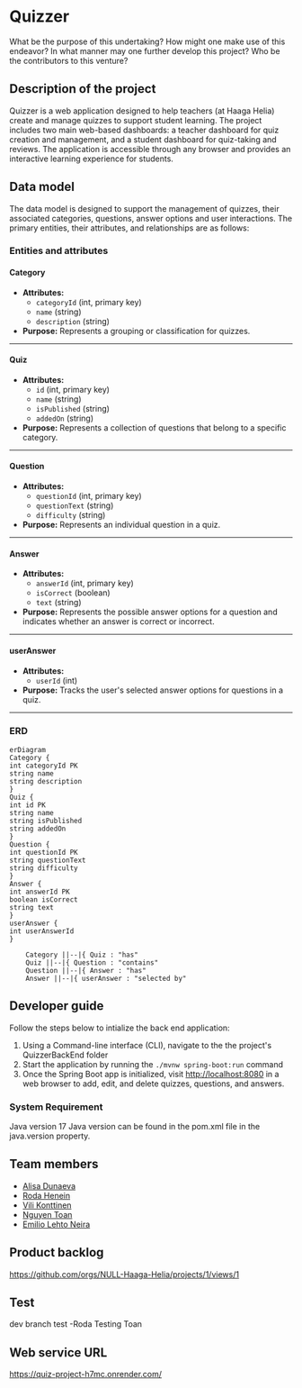# Quizzer

What be the purpose of this undertaking?
How might one make use of this endeavor?
In what manner may one further develop this project?
Who be the contributors to this venture?

## Description of the project

Quizzer is a web application designed to help teachers (at Haaga Helia) create and manage quizzes to support student learning.
The project includes two main web-based dashboards: a teacher dashboard for quiz creation and management, and a student dashboard for quiz-taking and reviews.
The application is accessible through any browser and provides an interactive learning experience for students.

## Data model

The data model is designed to support the management of quizzes, their associated categories, questions, answer options and user interactions. The primary entities, their attributes, and relationships are as follows:

### Entities and attributes

#### Category

- **Attributes:**
  - `categoryId` (int, primary key)
  - `name` (string)
  - `description` (string)
- **Purpose:** Represents a grouping or classification for quizzes.

---

#### Quiz

- **Attributes:**
  - `id` (int, primary key)
  - `name` (string)
  - `isPublished` (string)
  - `addedOn` (string)
- **Purpose:** Represents a collection of questions that belong to a specific category.

---

#### Question

- **Attributes:**
  - `questionId` (int, primary key)
  - `questionText` (string)
  - `difficulty` (string)
- **Purpose:** Represents an individual question in a quiz.

---

#### Answer

- **Attributes:**
  - `answerId` (int, primary key)
  - `isCorrect` (boolean)
  - `text` (string)
- **Purpose:** Represents the possible answer options for a question and indicates whether an answer is correct or incorrect.

---

#### userAnswer

- **Attributes:**
  - `userId` (int)
- **Purpose:** Tracks the user's selected answer options for questions in a quiz.

---

### ERD

```mermaid
erDiagram
Category {
int categoryId PK
string name
string description
}
Quiz {
int id PK
string name
string isPublished
string addedOn
}
Question {
int questionId PK
string questionText
string difficulty
}
Answer {
int answerId PK
boolean isCorrect
string text
}
userAnswer {
int userAnswerId
}

    Category ||--|{ Quiz : "has"
    Quiz ||--|{ Question : "contains"
    Question ||--|{ Answer : "has"
    Answer ||--|{ userAnswer : "selected by"
```

## Developer guide

Follow the steps below to intialize the back end application:

1. Using a Command-line interface (CLI), navigate to the the project's QuizzerBackEnd folder
2. Start the application by running the `./mvnw spring-boot:run` command
3. Once the Spring Boot app is initialized, visit <http://localhost:8080> in a web browser to add, edit, and delete quizzes, questions, and answers.

### System Requirement

Java version 17
Java version can be found in the pom.xml file in the java.version property.

## Team members

- [Alisa Dunaeva](https://github.com/dunaevaalisa)
- [Roda Henein](https://github.com/hxrda)
- [Vili Konttinen](https://github.com/ViliKon)
- [Nguyen Toan](https://github.com/tnguyen3537)
- [Emilio Lehto Neira](https://github.com/emiliolehto)

## Product backlog

https://github.com/orgs/NULL-Haaga-Helia/projects/1/views/1

## Test

dev branch test -Roda
Testing Toan

## Web service URL

https://quiz-project-h7mc.onrender.com/
